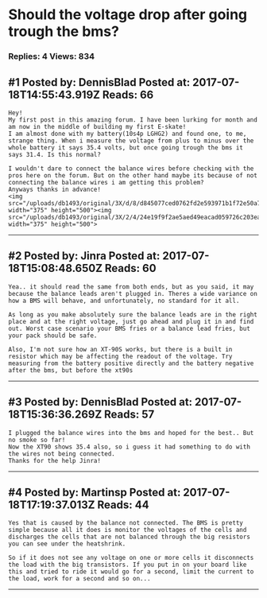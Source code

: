 # Should the voltage drop after going trough the bms?

### Replies: 4 Views: 834

## \#1 Posted by: DennisBlad Posted at: 2017-07-18T14:55:43.919Z Reads: 66

```
Hey! 
My first post in this amazing forum. I have been lurking for month and am now in the middle of building my first E-skate!
I am almost done with my battery(10s4p LGHG2) and found one, to me, strange thing. When i measure the voltage from plus to minus over the whole battery it says 35.4 volts, but once going trough the bms it says 31.4. Is this normal?

I wouldn't dare to connect the balance wires before checking with the pros here on the forum. But on the other hand maybe its because of not connecting the balance wires i am getting this problem? 
Anyways thanks in advance!
<img src="/uploads/db1493/original/3X/d/8/d845077ced0762fd2e593971b1f72e50a7f12916.JPG" width="375" height="500"><img src="/uploads/db1493/original/3X/2/4/24e19f9f2ae5aed49eacad059726c203eab33fc4.JPG" width="375" height="500">
```

---
## \#2 Posted by: Jinra Posted at: 2017-07-18T15:08:48.650Z Reads: 60

```
Yea.. it should read the same from both ends, but as you said, it may because the balance leads aren't plugged in. Theres a wide variance on how a BMS will behave, and unfortunately, no standard for it all. 

As long as you make absolutely sure the balance leads are in the right place and at the right voltage, just go ahead and plug it in and find out. Worst case scenario your BMS fries or a balance lead fries, but your pack should be safe.

Also, I'm not sure how an XT-90S works, but there is a built in resistor which may be affecting the readout of the voltage. Try measuring from the battery positive directly and the battery negative after the bms, but before the xt90s
```

---
## \#3 Posted by: DennisBlad Posted at: 2017-07-18T15:36:36.269Z Reads: 57

```
I plugged the balance wires into the bms and hoped for the best.. But no smoke so far! 
Now the XT90 shows 35.4 also, so i guess it had something to do with the wires not being connected.
Thanks for the help Jinra!
```

---
## \#4 Posted by: Martinsp Posted at: 2017-07-18T17:19:37.013Z Reads: 44

```
Yes that is caused by the balance not connected. The BMS is pretty simple because all it does is monitor the voltages of the cells and discharges the cells that are not balanced through the big resistors you can see under the heatshrink.

So if it does not see any voltage on one or more cells it disconnects the load with the big transistors. If you put in on your board like this and tried to ride it would go for a second, limit the current to the load, work for a second and so on...
```

---
